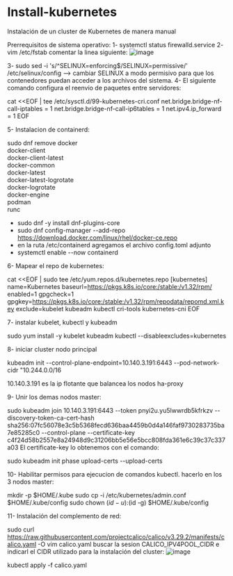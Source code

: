 # Install-kubernetes
Instalación de un cluster  de Kubernetes de manera manual

Prerrequisitos de sistema operativo:
1- systemctl status firewalld.service
2- vim /etc/fstab comentar la linea siguiente:
![image](https://github.com/user-attachments/assets/e0285564-cd85-4d0f-8a06-05c259487099)

3- sudo sed -i 's/^SELINUX=enforcing$/SELINUX=permissive/' /etc/selinux/config --> cambiar SELINUX a modo permisivo para que los contenedores puedan acceder a los archivos del sistema.
4- El siguiente comando configura el reenvio de paquetes entre servidores:

cat <<EOF | tee /etc/sysctl.d/99-kubernetes-cri.conf
net.bridge.bridge-nf-call-iptables = 1
net.bridge.bridge-nf-call-ip6tables = 1
net.ipv4.ip_forward = 1
EOF

5- Instalacion de containerd:

sudo dnf remove docker \
                  docker-client \
                  docker-client-latest \
                  docker-common \
                  docker-latest \
                  docker-latest-logrotate \
                  docker-logrotate \
                  docker-engine \
                  podman \
                  runc
                  
- sudo dnf -y install dnf-plugins-core
- sudo dnf config-manager --add-repo https://download.docker.com/linux/rhel/docker-ce.repo
- en la ruta /etc/containerd agregamos el archivo config.toml adjunto
- systemctl enable --now containerd

6- Mapear el repo de kubernetes:

cat <<EOF | sudo tee /etc/yum.repos.d/kubernetes.repo
[kubernetes]
name=Kubernetes
baseurl=https://pkgs.k8s.io/core:/stable:/v1.32/rpm/
enabled=1
gpgcheck=1
gpgkey=https://pkgs.k8s.io/core:/stable:/v1.32/rpm/repodata/repomd.xml.key
exclude=kubelet kubeadm kubectl cri-tools kubernetes-cni
EOF

7- instalar kubelet, kubectl y kubeadm

sudo yum install -y kubelet kubeadm kubectl --disableexcludes=kubernetes

8- iniciar cluster nodo principal

kubeadm init --control-plane-endpoint=10.140.3.191:6443 --pod-network-cidr "10.244.0.0/16

10.140.3.191 es la ip flotante que balancea los nodos ha-proxy

9- Unir los demas nodos master:

sudo kubeadm join 10.140.3.191:6443 --token pnyi2u.yu5lwwrdb5kfrkzv --discovery-token-ca-cert-hash sha256:07fc56078e3c5b5368fecd636baa4459b0d4a146faf9730283735ba7e85285c0  --control-plane --certificate-key c4f24d58b2557e8a24948d9c31206bb5e56e5bcc808fda361e6c39c37c337a03
El certificate-key lo obtenemos con el comando:

sudo kubeadm init phase upload-certs --upload-certs

10- Habilitar permisos para ejecucion de comandos kubectl. hacerlo en los 3 nodos master:

mkdir -p $HOME/.kube
sudo cp -i /etc/kubernetes/admin.conf $HOME/.kube/config
sudo chown $(id -u):$(id -g) $HOME/.kube/config

11- Instalación del complemento de red:

sudo curl https://raw.githubusercontent.com/projectcalico/calico/v3.29.2/manifests/calico.yaml -O
vim calico.yaml
buscar la sesion CALICO_IPV4POOL_CIDR e indicarl el CIDR utilizado para la instalación del cluster:
![image](https://github.com/user-attachments/assets/ec6af479-8f08-483a-baf7-1713a240abf8)

kubectl apply -f calico.yaml







